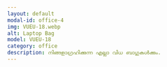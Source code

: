 ```yaml
---
layout: default
modal-id: office-4
img: VUEU-18.webp
alt: Laptop Bag
model: VUEU-18
category: office
description: നിങ്ങളാഗ്രഹിക്കുന്ന എല്ലാ വിധ ബാഗുകൾക്കും.
---
```

